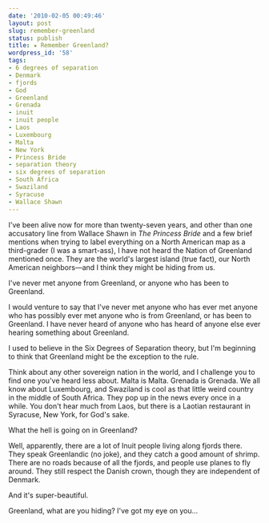 ```yaml
---
date: '2010-02-05 00:49:46'
layout: post
slug: remember-greenland
status: publish
title: ★ Remember Greenland?
wordpress_id: '58'
tags:
- 6 degrees of separation
- Denmark
- fjords
- God
- Greenland
- Grenada
- inuit
- inuit people
- Laos
- Luxembourg
- Malta
- New York
- Princess Bride
- separation theory
- six degrees of separation
- South Africa
- Swaziland
- Syracuse
- Wallace Shawn
---
```


I've been alive now for more than twenty-seven years, and other than one accusatory line from Wallace Shawn in _The Princess Bride_ and a few brief mentions when trying to label everything on a North American map as a third-grader (I was a smart-ass), I have not heard the Nation of Greenland mentioned once. They are the world's largest island (true fact), our North American neighbors—and I think they might be hiding from us.

I've never met anyone from Greenland, or anyone who has been to Greenland.

I would venture to say that I've never met anyone who has ever met anyone who has possibly ever met anyone who is from Greenland, or has been to Greenland. I have never heard of anyone who has heard of anyone else ever hearing something about Greenland.

I used to believe in the Six Degrees of Separation theory, but I'm beginning to think that Greenland might be the exception to the rule.

Think about any other sovereign nation in the world, and I challenge you to find one you've heard less about. Malta is Malta. Grenada is Grenada. We all know about Luxembourg, and Swaziland is cool as that little weird country in the middle of South Africa. They pop up in the news every once in a while. You don't hear much from Laos, but there is a Laotian restaurant in Syracuse, New York, for God's sake.

What the hell is going on in Greenland?

Well, apparently, there are a lot of Inuit people living along fjords there. They speak Greenlandic (no joke), and they catch a good amount of shrimp. There are no roads because of all the fjords, and people use planes to fly around. They still respect the Danish crown, though they are independent of Denmark.

And it's super-beautiful.

Greenland, what are you hiding? I've got my eye on you...
